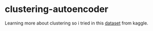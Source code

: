 # clustering-autoencoder

Learning more about clustering so i tried in this [dataset](https://www.kaggle.com/arjunbhasin2013/ccdata) from kaggle.
